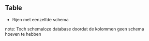 ##  Table

- Rijen met eenzelfde schema

note:
Toch schemaloze database doordat de kolommen geen schema hoeven te hebben
